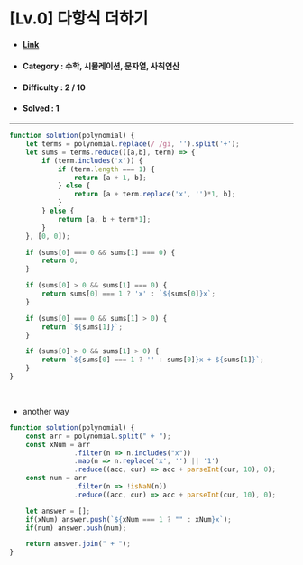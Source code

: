 # [Lv.0] 다항식 더하기  
* #### [Link](https://school.programmers.co.kr/learn/courses/30/lessons/120863)
* #### Category : 수학, 시뮬레이션, 문자열, 사칙연산
* #### Difficulty : 2 / 10  
* #### Solved : 1

<hr />

```js
function solution(polynomial) {
    let terms = polynomial.replace(/ /gi, '').split('+');
    let sums = terms.reduce(([a,b], term) => {
        if (term.includes('x')) {
            if (term.length === 1) {
                return [a + 1, b];   
            } else {
                return [a + term.replace('x', '')*1, b];
            }
        } else {
            return [a, b + term*1];
        }
    }, [0, 0]);

    if (sums[0] === 0 && sums[1] === 0) {
        return 0;
    }

    if (sums[0] > 0 && sums[1] === 0) {
        return sums[0] === 1 ? 'x' : `${sums[0]}x`;
    }

    if (sums[0] === 0 && sums[1] > 0) {
        return `${sums[1]}`;
    }

    if (sums[0] > 0 && sums[1] > 0) {
        return `${sums[0] === 1 ? '' : sums[0]}x + ${sums[1]}`;
    }
}
```

<br />

* another way 
```js
function solution(polynomial) {
    const arr = polynomial.split(" + ");
    const xNum = arr
                .filter(n => n.includes("x"))
                .map(n => n.replace('x', '') || '1')
                .reduce((acc, cur) => acc + parseInt(cur, 10), 0);
    const num = arr
                .filter(n => !isNaN(n))
                .reduce((acc, cur) => acc + parseInt(cur, 10), 0);

    let answer = [];
    if(xNum) answer.push(`${xNum === 1 ? "" : xNum}x`);
    if(num) answer.push(num);

    return answer.join(" + ");
}
```